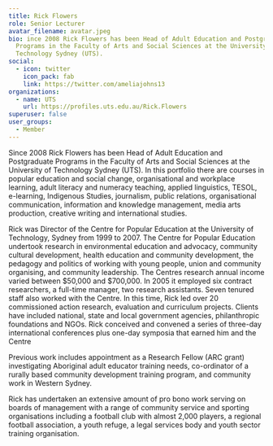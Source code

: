```yaml
---
title: Rick Flowers
role: Senior Lecturer
avatar_filename: avatar.jpeg
bio: ince 2008 Rick Flowers has been Head of Adult Education and Postgraduate
  Programs in the Faculty of Arts and Social Sciences at the University of
  Technology Sydney (UTS).
social:
  - icon: twitter
    icon_pack: fab
    link: https://twitter.com/ameliajohns13
organizations:
  - name: UTS
    url: https://profiles.uts.edu.au/Rick.Flowers
superuser: false
user_groups:
  - Member
---
```

Since 2008 Rick Flowers has been Head of Adult Education and Postgraduate Programs in the Faculty of Arts and Social Sciences at the University of Technology Sydney (UTS). In this portfolio there are courses in popular education and social change, organisational and workplace learning, adult literacy and numeracy teaching, applied linguistics, TESOL, e-learning, Indigenous Studies, journalism, public relations, organisational communication, information and knowledge management, media arts production, creative writing and international studies.

Rick was Director of the Centre for Popular Education at the University of Technology, Sydney from 1999 to 2007. The Centre for Popular Education undertook research in environmental education and advocacy, community cultural development, health education and community development, the pedagogy and politics of working with young people, union and community organising, and community leadership. The Centres research annual income varied between $50,000 and $700,000. In 2005 it employed six contract researchers, a full-time manager, two research assistants. Seven tenured staff also worked with the Centre. In this time, Rick led over 20 commissioned action research, evaluation and curriculum projects. Clients have included national, state and local government agencies, philanthropic foundations and NGOs. Rick conceived and convened a series of three-day international conferences plus one-day symposia that earned him and the Centre

Previous work includes appointment as a Research Fellow (ARC grant) investigating Aboriginal adult educator training needs, co-ordinator of a rurally based community development training program, and community work in Western Sydney.

Rick has undertaken an extensive amount of pro bono work serving on boards of management with a range of community service and sporting organisations including a football club with almost 2,000 players, a regional football association, a youth refuge, a legal services body and youth sector training organisation.
